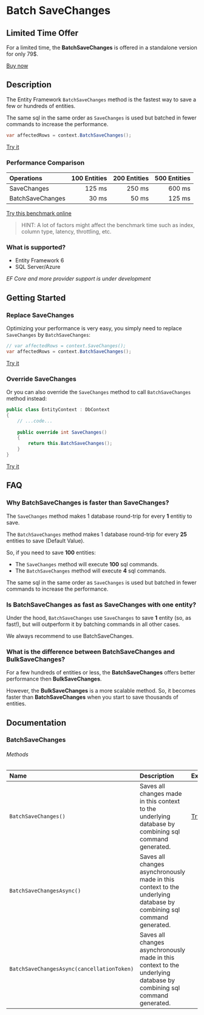 # Batch SaveChanges

## Limited Time Offer
For a limited time, the **BatchSaveChanges** is offered in a standalone version for only 79$.

[Buy now](/pricing-limited)

## Description

The Entity Framework `BatchSaveChanges` method is the fastest way to save a few or hundreds of entities.

The same sql in the same order as `SaveChanges` is used but batched in fewer commands to increase the performance.

```csharp
var affectedRows = context.BatchSaveChanges();
```
[Try it](https://dotnetfiddle.net/hHLUnp)

### Performance Comparison

| Operations       | 100 Entities | 200 Entities | 500 Entities |
| :--------------- | -----------: | -----------: | -----------: |
| SaveChanges      | 125 ms       | 250 ms       | 600 ms       |
| BatchSaveChanges | 30 ms        | 50 ms        | 125 ms       |

[Try this benchmark online](https://dotnetfiddle.net/qCVyzm)

> HINT: A lot of factors might affect the benchmark time such as index, column type, latency, throttling, etc.

### What is supported?
- Entity Framework 6
- SQL Server/Azure

_EF Core and more provider support is under development_

## Getting Started

### Replace SaveChanges
Optimizing your performance is very easy, you simply need to replace `SaveChanges` by `BatchSaveChanges`:

```csharp
// var affectedRows = context.SaveChanges();
var affectedRows = context.BatchSaveChanges();
```
[Try it](https://dotnetfiddle.net/8f4foP)

### Override SaveChanges
Or you can also override the `SaveChanges` method to call `BatchSaveChanges` method instead:

```csharp
public class EntityContext : DbContext
{
    // ...code...
    
    public override int SaveChanges()
    {
        return this.BatchSaveChanges();
    }
}
```
[Try it](https://dotnetfiddle.net/I3h9XM)

## FAQ

### Why BatchSaveChanges is faster than SaveChanges?
The `SaveChanges` method makes 1 database round-trip for every **1** entitiy to save.

The `BatchSaveChanges` method makes 1 database round-trip for every **25** entities to save (Default Value).

So, if you need to save **100** entities:
- The `SaveChanges` method will execute **100** sql commands.
- The `BatchSaveChanges` method will execute **4** sql commands.

The same sql in the same order as `SaveChanges` is used but batched in fewer commands to increase the performance.

### Is BatchSaveChanges as fast as SaveChanges with one entity?

Under the hood, `BatchSaveChanges` use `SaveChanges` to save **1** entity (so, as fast!), but will outperform it by batching commands in all other cases.

We always recommend to use BatchSaveChanges.

### What is the difference between BatchSaveChanges and BulkSaveChanges?
For a few hundreds of entities or less, the **BatchSaveChanges** offers better performance then **BulkSaveChanges**.

However, the **BulkSaveChanges** is a more scalable method. So, it becomes faster than **BatchSaveChanges** when you start to save thousands of entities.

## Documentation

### BatchSaveChanges

###### Methods

| Name | Description | Example |
| :--- | :---------- | :------ |
| `BatchSaveChanges()` | Saves all changes made in this context to the underlying database by combining sql command generated. | [Try it](https://dotnetfiddle.net/kCl8oB) |
| `BatchSaveChangesAsync()` | Saves all changes asynchronously made in this context to the underlying database by combining sql command generated. | |
| `BatchSaveChangesAsync(cancellationToken)` | Saves all changes asynchronously made in this context to the underlying database by combining sql command generated. | |
